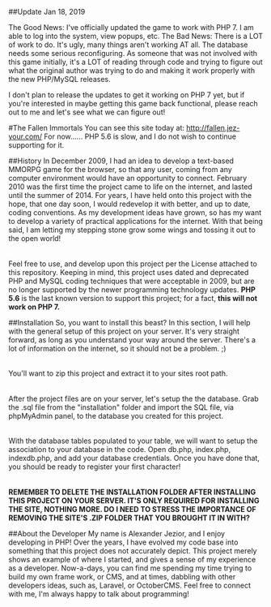 ##Update Jan 18, 2019

The Good News: I've officially updated the game to work with PHP 7. I am able to log into the system, view popups, etc. 
The Bad News: There is a LOT of work to do. It's ugly, many things aren't working AT all. The database needs some serious reconfiguring. As someone that was not involved with this game initially, it's a LOT of reading through code and trying to figure out what the original author was trying to do and making it work properly with the new PHP/MySQL releases.

I don't plan to release the updates to get it working on PHP 7 yet, but if you're interested in maybe getting this game back functional, please reach out to me and let's see what we can figure out!



#The Fallen Immortals 
You can see this site today at: http://fallen.jez-your.com/
For now...... PHP 5.6 is slow, and I do not wish to continue supporting for it.

##History
In December 2009, I had an idea to develop a text-based MMORPG game for the browser, so that any user, coming from any 
computer environment would have an opportunity to connect. February 2010 was the first time the project came to life on 
the internet, and lasted until the summer of 2014. For years, I have held onto this project with the hope, that one day 
soon, I would redevelop it with better, and up to date, coding conventions. As my development ideas have grown, so has 
my want to develop a variety of practical applications for the internet. With that being said, I am letting my stepping 
stone grow some wings and tossing it out to the open world!
######
Feel free to use, and develop upon this project per the License attached to this repository. Keeping in mind, this 
project uses dated and deprecated PHP and MySQL coding techniques that were acceptable in 2009, but are no longer 
supported by the newer programming technology updates. **PHP 5.6** is the last known version to support this project; 
for a fact, **this will not work on PHP 7.**

##Installation
So, you want to install this beast? In this section, I will help with the general setup of this project on your server. 
It's very straight forward, as long as you understand your way around the server. There's a lot of information on the 
internet, so it should not be a problem. ;)
######
You'll want to zip this project and extract it to your sites root path.
######
After the project files are on your server, let's setup the the database. Grab the .sql file from the "installation" 
folder and import the SQL file, via phpMyAdmin panel, to the database you created for this project.
######
With the database tables populated to your table, we will want to setup the association to your database in the code. 
Open db.php, index.php, indexdb.php, and add your database credentials. Once you have done that, you should be ready to 
register your first character! 
######
**REMEMBER TO DELETE THE INSTALLATION FOLDER AFTER INSTALLING THIS PROJECT ON YOUR SERVER. IT'S ONLY REQUIRED FOR 
INSTALLING THE SITE, NOTHING MORE. DO I NEED TO STRESS THE IMPORTANCE OF REMOVING THE SITE'S .ZIP FOLDER THAT YOU 
BROUGHT IT IN WITH?**

##About the Developer
My name is Alexander Jezior, and I enjoy developing in PHP! Over the years, I have evolved my code base into something 
that this project does not accurately depict. This project merely shows an example of where I started, and gives a sense 
of my experience as a developer. Now-a-days, you can find me spending my time trying to build my own frame work, or CMS,
 and at times, dabbling with other developers ideas, such as, Laravel, or OctoberCMS. Feel free to connect with me, 
 I'm always happy to talk about programming!
